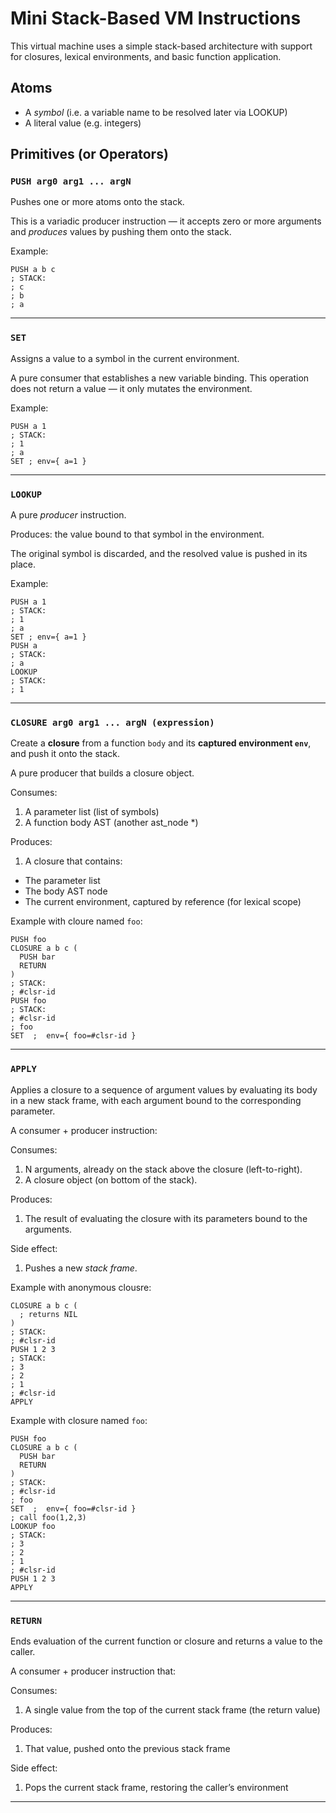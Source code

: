 # Mini Stack-Based VM Instructions

This virtual machine uses a simple stack-based architecture with support for closures, lexical environments, and basic function application.

## Atoms

- A *symbol* (i.e. a variable name to be resolved later via LOOKUP)
- A literal value (e.g. integers)

## Primitives (or Operators)

### `PUSH arg0 arg1 ... argN`
Pushes one or more atoms onto the stack.

This is a variadic producer instruction — it accepts zero or more arguments and *produces* values by pushing them onto the stack.

Example:

```
PUSH a b c
; STACK:
; c
; b
; a
```

---

### `SET`
Assigns a value to a symbol in the current environment.

A pure consumer that establishes a new variable binding. This operation does not return a value — it only mutates the environment.

Example:

```
PUSH a 1
; STACK:
; 1
; a
SET ; env={ a=1 }
```

---

### `LOOKUP`
A pure *producer* instruction.

Produces: the value bound to that symbol in the environment.

The original symbol is discarded, and the resolved value is pushed in its place.

Example:

```
PUSH a 1 
; STACK:
; 1
; a
SET ; env={ a=1 }
PUSH a
; STACK:
; a
LOOKUP
; STACK:
; 1
```

---

### `CLOSURE arg0 arg1 ... argN (expression)`
Create a **closure** from a function `body` and its **captured environment `env`**, and push it onto the stack.

A pure producer that builds a closure object.

Consumes:
1. A parameter list (list of symbols)
1. A function body AST (another ast_node *)

Produces:
1. A closure that contains:
  - The parameter list
  - The body AST node
  - The current environment, captured by reference (for lexical scope)

Example with cloure named `foo`:

```
PUSH foo
CLOSURE a b c (
  PUSH bar
  RETURN
)
; STACK:
; #clsr-id
PUSH foo
; STACK:
; #clsr-id
; foo
SET  ;  env={ foo=#clsr-id }
```

---

### `APPLY`
Applies a closure to a sequence of argument values by evaluating its body in a new stack frame, with each argument bound to the corresponding parameter.

A consumer + producer instruction:

Consumes:
1. N arguments, already on the stack above the closure (left-to-right).
1. A closure object (on bottom of the stack).

Produces:
1. The result of evaluating the closure with its parameters bound to the arguments.

Side effect:
1. Pushes a new *stack frame*.

Example with anonymous clousre:

```
CLOSURE a b c (
  ; returns NIL
)
; STACK:
; #clsr-id
PUSH 1 2 3
; STACK:
; 3
; 2
; 1
; #clsr-id
APPLY
```

Example with closure named `foo`:

```
PUSH foo
CLOSURE a b c (
  PUSH bar
  RETURN
)
; STACK:
; #clsr-id
; foo
SET  ;  env={ foo=#clsr-id }
; call foo(1,2,3)
LOOKUP foo
; STACK:
; 3
; 2
; 1
; #clsr-id
PUSH 1 2 3
APPLY
```

---

### `RETURN`
Ends evaluation of the current function or closure and returns a value to the caller.

A consumer + producer instruction that:

Consumes:
1. A single value from the top of the current stack frame (the return value)

Produces:
1. That value, pushed onto the previous stack frame

Side effect:
1. Pops the current stack frame, restoring the caller’s environment
---
